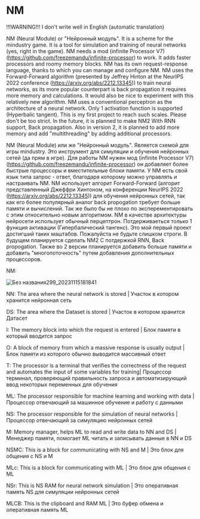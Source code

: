 # NM

!!!WARNING!!! 
I don't write well in English (automatic translation)

NM (Neural Module) or "Нейронный модуль".
It is a scheme for the mindustry game.
It is a tool for simulation and training of neural networks (yes, right in the game).
NM needs a mod (infinite Processor V7) (https://github.com/freezemandu/infinite-processor) to work. It adds faster processors and roomy memory blocks.
NM has its own request-response language, thanks to which you can manage and configure NM.
NM uses the Forward-Forward algorithm (presented by Jeffrey Hinton at the NeurIPS 2022 conference (https://arxiv.org/abs/2212.13345))
to train neural networks, as its more popular counterpart is back propagation
it requires more memory and calculations. It would also be nice to experiment with this relatively new algorithm.
NM uses a conventional perceptron as the architecture of a neural network. Only 1 activation function is supported (Hyperbalic tangent).
This is my first project to reach such scales. Please don't be too strict.
In the future, it is planned to make NM2 With RNN support, Back propagation. Also in version 2, it is planned to add more memory and add "multithreading" by adding additional processors.

NM (Neural Module) или же "Нейронный модуль".
Является схемой для игры mindustry.
Это инструмент для симуляции и обучения нейронных сетей (да прям в игре).
Для работы NM нужен мод (infinite Processor V7) (https://github.com/freezemandu/infinite-processor) он добавляет более быстрые процессоры и вместительные блоки памяти.
У NM есть свой язык типа запрос - ответ, благодаря которому можно управлять и настраивать NM.
NM использует алгорит Forward-Forward (алгорит представленный Джеффри Хинтоном, на конференции NeurIPS 2022 (https://arxiv.org/abs/2212.13345))
для обучения нейронных сетей, так как его более популярный аналог back propogation
требует больше памяти и вычислений. Так же было бы не плохо по эксперементировать с этим относительно новым алгоритмом.
NM в качестве архитектуры нейросети использует обычный перцептрон. Потдерживаеться только 1 функция активации (Гипербалический тангенс).
Это мой первый проект достигший таких маштабов. Пожалуйста не будьте слишком строги.
В будущем планируется сделать NM2 С потдержкой RNN, Back propogation. Также во 2 версии планируется добавить больше памяти и добавить "многопоточность" путем добавления дополнительных процессоров.

NM:


![Без названия299_20231115181841](https://github.com/Zeleniykustik/NM/assets/126210243/cc54fe99-bfb1-4fdf-a64e-ecb5b8e76616)



NN:   The area where the neural network is stored |
      Участок в котором хранится нейронная сеть

    
DS:   The area where the Dataset is stored |
      Участок в котором хранится Датасет

    
I:    The memory block into which the request is entered |
      Блок памяти в который вводится запрос

    
O:    A block of memory from which a massive response is usually output |
      Блок памяти из которого обычно выводится массивный ответ


T:    The processor is a terminal that verifies the correctness of the request and automates the input of some variables for training|
      Процессор терминал, проверяющий правильность запроса и автоматизирующий ввод некоторых переменных для обучения


ML:   The processor responsible for machine learning and working with data |
      Процессор отвечающий за машинное обучение и работу с данными

    
NS:   The processor responsible for the simulation of neural networks |
      Процессор отвечающий за симуляцию нейронных сетей


M:    Memory manager, helps ML to read and write data to NN and DS |
      Менеджер памяти, помогает ML читать и записывать данные в NN и DS

NSMC: This is a block for communicating with NS and M |
      Это блок для общения с NS и M

MLc:  This is a block for communicating with ML |
      Это блок для общения с ML

NSr:  This is NS RAM for neural network simulation |
      Это оперативная память NS для симуляции нейронных сетей

MLCB: This is the clipboard and RAM ML |
      Это буфер обмена и оперативная память ML
    
